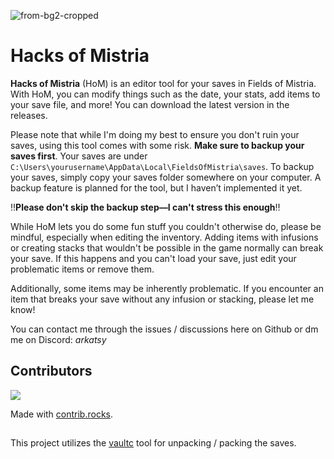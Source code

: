 ![from-bg2-cropped](https://github.com/user-attachments/assets/a31e0434-3cb2-4350-b8d6-a22b17ae14af)
# Hacks of Mistria

**Hacks of Mistria** (HoM) is an editor tool for your saves in Fields of Mistria. With HoM, you can modify things such as the date, your stats, add items to your save file, and more! You can download the latest version in the releases.

Please note that while I'm doing my best to ensure you don't ruin your saves, using this tool comes with some risk. **Make sure to backup your saves first**.
Your saves are under `C:\Users\yourusername\AppData\Local\FieldsOfMistria\saves`. 
To backup your saves, simply copy your saves folder somewhere on your computer. A backup feature is planned for the tool, but I haven’t implemented it yet.

‼️**Please don't skip the backup step—I can't stress this enough**‼️

While HoM lets you do some fun stuff you couldn't otherwise do, please be mindful, especially when editing the inventory. Adding items with infusions or creating stacks that wouldn't be possible in the game normally can break your save. If this happens and you can't load your save, just edit your problematic items or remove them.

Additionally, some items may be inherently problematic. If you encounter an item that breaks your save without any infusion or stacking, please let me know!

You can contact me through the issues / discussions here on Github or dm me on Discord: _arkatsy_

## Contributors

<a href="https://github.com/arkatsy/hacks-of-mistria/graphs/contributors">
  <img src="https://contrib.rocks/image?repo=arkatsy/hacks-of-mistria" />
</a>

Made with [contrib.rocks](https://contrib.rocks).

## 

This project utilizes the [vaultc](https://github.com/NPC-Studio/vaultc) tool for unpacking / packing the saves.
